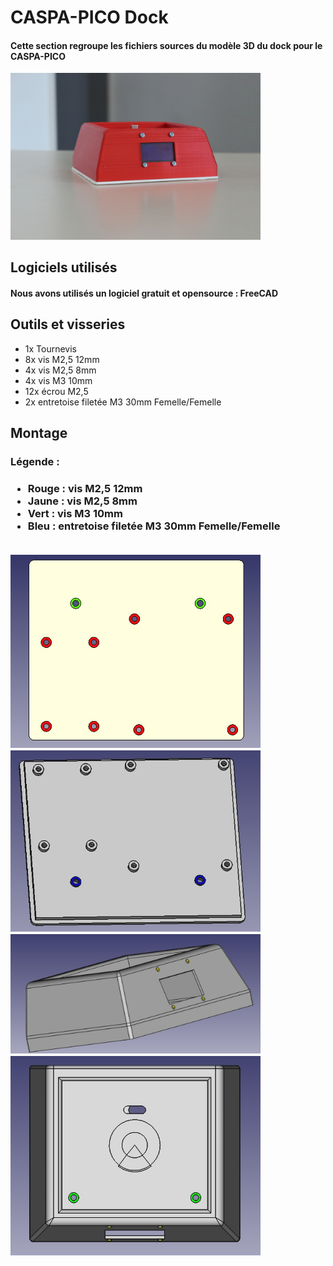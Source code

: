 <h1>CASPA-PICO Dock</h1>
<h4>Cette section regroupe les fichiers sources du modèle 3D du dock pour le CASPA-PICO</h4>
<img src="images/base.jpg" alt="image_socle" border="0" width="400px">
<h2>Logiciels utilisés</h2>
<h4>Nous avons utilisés un logiciel gratuit et opensource : FreeCAD</h4>
<h2>Outils et visseries</h2>
<ul>
  <li>1x Tournevis</li>
  <li>8x vis M2,5 12mm</li>
  <li>4x vis M2,5 8mm</li>
  <li>4x vis M3 10mm</li>
  <li>12x écrou M2,5</li>
  <li>2x entretoise filetée M3 30mm Femelle/Femelle</li>
</ul>
<h2>Montage</h2>
<h3>Légende :<h3>
<ul>
  <li>Rouge : vis M2,5 12mm</li>
  <li>Jaune : vis M2,5 8mm</li>
  <li>Vert  : vis M3 10mm</li>
  <li>Bleu  : entretoise filetée M3 30mm Femelle/Femelle</li>
</ul>

  <br>
<img src="images/bottom.jpg" alt="image_socle_bottom" border="0" width="400px">
  <br>
<img src="images/bottom2.jpg" alt="image_socle_bottom" border="0" width="400px">
  <br>
<img src="images/ecran.jpg" alt="image_socle_bottom" border="0" width="400px">
  <br>
<img src="images/top.jpg" alt="image_socle_bottom" border="0" width="400px"> 
